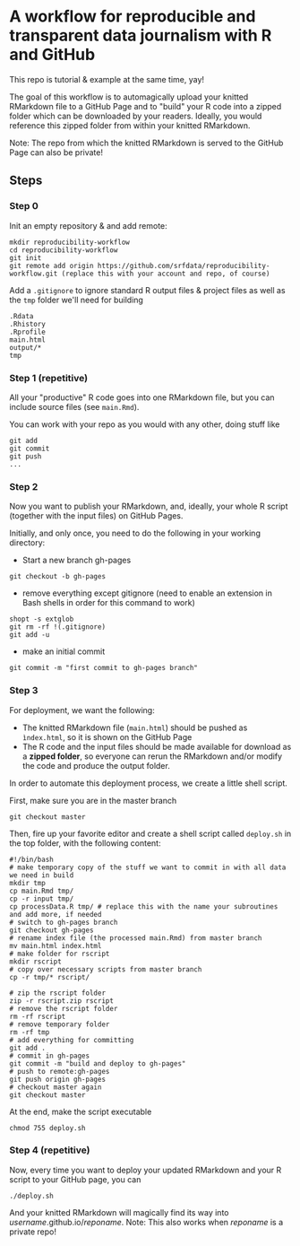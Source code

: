 # A workflow for reproducible and transparent data journalism with R and GitHub

This repo is tutorial & example at the same time, yay!

The goal of this workflow is to automagically upload your knitted RMarkdown file to a GitHub Page and to "build" your R code into a zipped folder
which can be downloaded by your readers. Ideally, you would reference this zipped folder from within your knitted RMarkdown. 

Note: The repo from which the knitted RMarkdown is served to the GitHub Page can also be private! 

## Steps

### Step 0

Init an empty repository & and add remote:
```
mkdir reproducibility-workflow
cd reproducibility-workflow
git init
git remote add origin https://github.com/srfdata/reproducibility-workflow.git (replace this with your account and repo, of course)
```

Add a `.gitignore` to ignore standard R output files & project files as well as the `tmp` folder we'll need for building
```
.Rdata
.Rhistory
.Rprofile
main.html
output/*
tmp
```

### Step 1 (repetitive)

All your "productive" R code goes into one RMarkdown file, but you can include source files (see `main.Rmd`).

You can work with your repo as you would with any other, doing stuff like
```
git add
git commit
git push
...
```

### Step 2

Now you want to publish your RMarkdown, and, ideally, your whole R script (together with the input files) on GitHub Pages. 

Initially, and only once, you need to do the following in your working directory:

* Start a new branch gh-pages

```
git checkout -b gh-pages
```

* remove everything except gitignore (need to enable an extension in Bash shells in order for this command to work)
```
shopt -s extglob
git rm -rf !(.gitignore)
git add -u
```

* make an initial commit
```
git commit -m "first commit to gh-pages branch"
```

### Step 3
For deployment, we want the following: 

* The knitted RMarkdown file (`main.html`) should be pushed as `ìndex.html`, so it is shown on the GitHub Page
* The R code and the input files should be made available for download as a **zipped folder**, so everyone can rerun the RMarkdown and/or modify the code and produce the output folder.

In order to automate this deployment process, we create a little shell script.

First, make sure you are in the master branch
```
git checkout master
```

Then, fire up your favorite editor and create a shell script called `deploy.sh` in the top folder, with the following content:

```
#!/bin/bash
# make temporary copy of the stuff we want to commit in with all data we need in build
mkdir tmp
cp main.Rmd tmp/
cp -r input tmp/
cp processData.R tmp/ # replace this with the name your subroutines and add more, if needed
# switch to gh-pages branch
git checkout gh-pages
# rename index file (the processed main.Rmd) from master branch
mv main.html index.html
# make folder for rscript
mkdir rscript
# copy over necessary scripts from master branch 
cp -r tmp/* rscript/

# zip the rscript folder
zip -r rscript.zip rscript
# remove the rscript folder
rm -rf rscript
# remove temporary folder
rm -rf tmp
# add everything for committing
git add .
# commit in gh-pages
git commit -m "build and deploy to gh-pages"
# push to remote:gh-pages
git push origin gh-pages 
# checkout master again
git checkout master
```
At the end, make the script executable 
```
chmod 755 deploy.sh
```

### Step 4 (repetitive)

Now, every time you want to deploy your updated RMarkdown and your R script to your GitHub page, you can 

```
./deploy.sh
```

And your knitted RMarkdown will magically find its way into *username*.github.io/*reponame*.
Note: This also works when *reponame* is a private repo!